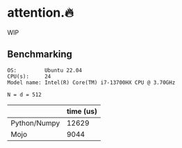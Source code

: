 # attention.🔥

WIP

## Benchmarking

```
OS:         Ubuntu 22.04
CPU(s):     24
Model name: Intel(R) Core(TM) i7-13700HX CPU @ 3.70GHz
```


```
N = d = 512
```

|              | time (us) |
|--------------|-----------|
| Python/Numpy | 12629     |
| Mojo         | 9044      |
